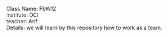 Class Name: FbW12 <br>
institute: DCI <br>
teacher: Arif <br>
Details: we will learn by this repository how to work as a team.

